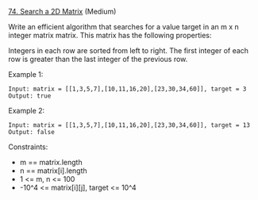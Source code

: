 [74. Search a 2D Matrix](https://leetcode.com/problems/search-a-2d-matrix/) (Medium)

Write an efficient algorithm that searches for a value target in an m x n integer matrix matrix. This matrix has the following properties:

Integers in each row are sorted from left to right.
The first integer of each row is greater than the last integer of the previous row.

Example 1:
```
Input: matrix = [[1,3,5,7],[10,11,16,20],[23,30,34,60]], target = 3
Output: true
```

Example 2:
```
Input: matrix = [[1,3,5,7],[10,11,16,20],[23,30,34,60]], target = 13
Output: false
```

Constraints:
- m == matrix.length
- n == matrix[i].length
- 1 <= m, n <= 100
- -10^4 <= matrix[i][j], target <= 10^4
